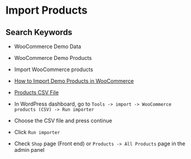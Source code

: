 # Import Products

## Search Keywords

- WooCommerce Demo Data
- WooCommerce Demo Products
- Import WooCommerce products

- [How to Import Demo Products in WooCommerce](https://docs.woocommerce.com/document/product-csv-importer-exporter/)
- [Products CSV File](https://github.com/woocommerce/woocommerce/tree/master/sample-data)


- In WordPress dashboard, go to `Tools -> import -> WooCommerce products (CSV) -> Run importer`
- Choose the CSV file and press continue
- Click `Run importer`
- Check `Shop` page (Front end) or `Products -> All Products` page in the admin panel